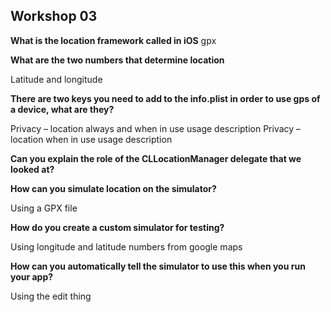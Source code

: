 ## Workshop 03
  
  **What is the location framework called in iOS**
gpx
  
  **What are the two numbers that determine location**
  
Latitude and longitude 

**There are two keys you need to add to the info.plist in order to use gps of a device, what are they?**

Privacy – location always and when in use usage description
Privacy – location when in use usage description

**Can you explain the role of the CLLocationManager delegate that we looked at?**

**How can you simulate location on the simulator?**

Using a GPX file

**How do you create a custom simulator for testing?**

Using longitude and latitude numbers from google maps

**How can you automatically tell the simulator to use this when you run your app?**

Using the edit thing


